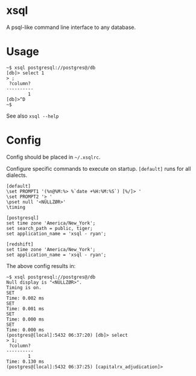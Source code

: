 xsql
====

A psql-like command line interface to any database.

Usage
=====

```!sh
~$ xsql postgresql://postgres@/db
[db]> select 1
> ;
 ?column? 
----------
        1 
[db]>^D
~$
```

See also `xsql --help`

Config
======

Config should be placed in `~/.xsqlrc`.

Configure specific commands to execute on startup. `[default]` runs for all
dialects.

```
[default]
\set PROMPT1 '(%n@%M:%> %`date +%H:%M:%S`) [%/]> '
\set PROMPT2 '> '
\pset null '<NÜLLZØR>'
\timing

[postgresql]
set time zone 'America/New_York';
set search_path = public, tiger;
set application_name = 'xsql - ryan';

[redshift]
set time zone 'America/New_York';
set application_name = 'xsql - ryan';
```

The above config results in:
```!sh
~$ xsql postgresql://postgres@/db
Null display is "<NÜLLZØR>".
Timing is on.
SET
Time: 0.002 ms
SET
Time: 0.001 ms
SET
Time: 0.000 ms
SET
Time: 0.000 ms
(postgres@[local]:5432 06:37:20) [db]> select
> 1;
 ?column? 
----------
        1 
Time: 0.130 ms
(postgres@[local]:5432 06:37:25) [capitalrx_adjudication]>
```
